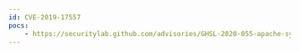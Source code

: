 ```yaml
---
id: CVE-2019-17557
pocs:
    - https://securitylab.github.com/advisories/GHSL-2020-055-apache-syncope
---
```

